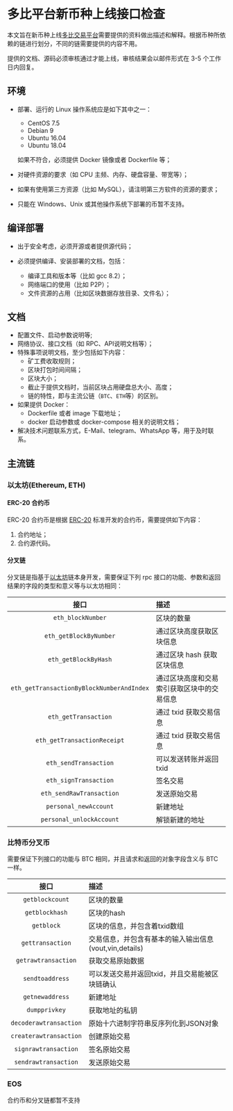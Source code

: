 # 多比平台新币种上线接口检查

本文旨在新币种上线[多比交易平台](https://www.dobitrade.com/)需要提供的资料做出描述和解释。根据币种所依赖的链进行划分，不同的链需要提供的内容不用。

提供的文档、源码必须审核通过才能上线，审核结果会以邮件形式在 3-5 个工作日内回复。

## 环境

- 部署、运行的 Linux 操作系统应是如下其中之一：

    - CentOS 7.5
    - Debian 9
    - Ubuntu 16.04
    - Ubuntu 18.04

    如果不符合，必须提供 Docker 镜像或者 Dockerfile 等；

- 对硬件资源的要求（如 CPU 主频、内存、硬盘容量、带宽等）；

- 如果有使用第三方资源（比如 MySQL），请注明第三方软件的资源的要求；

- 只能在 Windows、Unix 或其他操作系统下部署的币暂不支持。

## 编译部署

- 出于安全考虑，必须开源或者提供源代码；

- 必须提供编译、安装部署的文档，包括：

    - 编译工具和版本等（比如 gcc 8.2）；
    - 网络端口的使用（比如 P2P）；
    - 文件资源的占用（比如区块数据存放目录、文件名）；

## 文档

- 配置文件、启动参数说明等;
- 网络协议、接口文档（如 RPC、API说明文档等）；
- 特殊事项说明文档，至少包括如下内容：
    - 矿工费收取规则；
    - 区块打包时间间隔；
    - 区块大小；
    - 截止于提供文档时，当前区块占用硬盘总大小、高度；
    - 链的特性，即与主流公链（`BTC`、`ETH`等）的区别。
- 如果提供 Docker：
    - Dockerfile 或者 image 下载地址；
    - docker 启动参数或 docker-compose 相关的说明文档；
- 解决技术问题联系方式，E-Mail、telegram、WhatsApp 等，用于及时联系。

## 主流链

### 以太坊(Ethereum, ETH) 

#### ERC-20 合约币

ERC-20 合约币是根据 [ERC-20](https://en.wikipedia.org/wiki/ERC-20) 标准开发的合约币，需要提供如下内容：

1. 合约地址；
2. 合约源代码。

#### 分叉链

分叉链是指基于[以太坊](https://en.wikipedia.org/wiki/Ethereum)链本身开发，需要保证下列 rpc 接口的功能、参数和返回结果的字段的类型和意义等与以太坊相同：

|接口|描述|
|:---:|:---|
|`eth_blockNumber`|区块的数量|
|`eth_getBlockByNumber`|通过区块高度获取区块信息|
|`eth_getBlockByHash`|通过区块 hash 获取区块信息|
|`eth_getTransactionByBlockNumberAndIndex`|通过区块高度和交易索引获取区块中的交易信息|
|`eth_getTransaction`|通过 txid 获取交易信息|
|`eth_getTransactionReceipt`|通过 txid 获取交易信息|
|`eth_sendTransaction`|可以发送转账并返回 txid|
|`eth_signTransaction`|签名交易|
|`eth_sendRawTransaction`|发送原始交易|
|`personal_newAccount`|新建地址|
|`personal_unlockAccount`|解锁新建的地址|

### 比特币分叉币

需要保证下列接口的功能与 BTC 相同，并且请求和返回的对象字段含义与 BTC 一样。

|接口|描述|
|:---:|:---|
|`getblockcount`|区块的数量|
|`getblockhash`|区块的hash|
|`getblock`|区块的信息，并包含着txid数组|
|`gettransaction`|交易信息，并包含有基本的输入输出信息(vout,vin,details)|
|`getrawtransaction`|获取交易原始数据|
|`sendtoaddress`|可以发送交易并返回txid，并且交易能被区块链确认|
|`getnewaddress`|新建地址|
|`dumpprivkey`|获取地址的私钥|
|`decoderawtransaction`|原始十六进制字符串反序列化到JSON对象|
|`createrawtransaction`|创建原始交易|
|`signrawtransaction`|签名原始交易|
|`sendrawtransaction`|发送原始交易|

### EOS

合约币和分叉链都暂不支持
